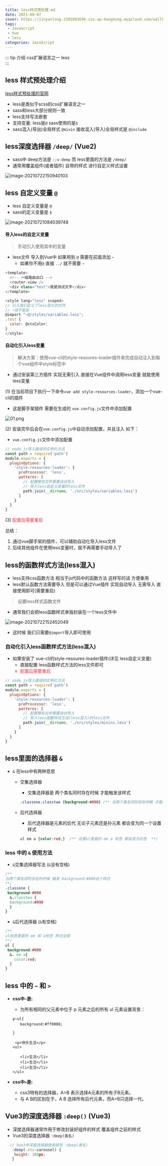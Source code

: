 ```yaml
---
title: less样式预处理.md
date: 2021-08-07
cover: https://jinyanlong-1305883696.cos.ap-hongkong.myqcloud.com/wallhaven-57kre8.jpg
tags:
 - JavaScript
 - Vue
 - less
categories: JavaScript
---
```


::: tip 介绍
css扩展语言之一 less<br>
:::

<!-- more -->

## less 样式预处理介绍

[less样式预处理的官网](https://less.bootcss.com/)

* less是类似于scss的css扩展语言之一
* sass和less大部分规则一致
* less支持写法嵌套
* 支持变量: less是`@` sass使用的是`$`
* sass混入(导出)全局样式 `@mixin`  接收混入(导入)全局样式是 `@include`



## less深度选择器 `/deep/` (Vue2)

* sass中 deep方法是 `::v-deep` 而 less里面的方法是 `/deep/`
* 通常用覆盖组件(或者插件) 自带的样式 进行自定义样式设置

![image-20210722150940103](https://i.loli.net/2021/07/22/yXEb8o9jCKWNxma.png)

## less 自定义变量 `@`

*  less 自定义变量是 `@`
*  sass的定义变量是 `$`

![image-20210721084039748](https://i.loli.net/2021/07/21/Gz1fBLJ2qMpeY6R.png)

#### 导入less的自定义变量

> 手动引入使用其中的变量

* less文件 导入到Vue中 如果用到 `@` 需要在前面添加 `~`
  * 如果你不用`@` 直接 `../` 就不需要 `~`

```js
<template>
  <!-- 一级路由出口 -->
  <router-view />
  <div class="test">我是测试文字</div>
</template>

<style lang="less" scoped>
// 引入我们定义了less变化的文件
// ~线不能丢
@import "~@/styles/variables.less";
.test {
  color: @xtxColor;
}
</style>
```

#### 自动化引入less变量

> 解决方案：使用vue-cli的style-resoures-loader插件来完成自动注入到每个vue组件中style标签中

* 通过安装第三方插件 实现无需引入 直接在Vue组件中调用less变量 就能使用less变量

(1) 在当前项目下执行一下命令`vue add style-resources-loader`，添加一个vue-cli的插件

* 这是脚手架插件 需要在生成的 `vue.config.js`文件中添加配置

![01.png](https://tva3.sinaimg.cn/large/005INI3Xly8gspqruow10j30z50gb41t.jpg)

(2) 安装完毕后会在`vue.config.js`中自动添加配置，并且注入 如下：

* `vue.config.js`文件中添加配置

```js
// node.js导入路径的实例化方法
const path = require('path')
module.exports = {
  pluginOptions: {
    'style-resources-loader': {
      preProcessor: 'less',
      patterns: [
        // 配置哪些文件需要自动导入
        // 导入less自定义变量的less文件
        path.join(__dirname, './src/styles/variables.less')
      ]
    }
  }
}

```

(3) <font color =#ff3040>配置后需要重启 </font>

总结：

1. 通过vue脚手架的插件，可以辅助自动化导入less文件
2. 后续其他组件在使用less变量时，就不再需要手动导入了

## less的函数样式方法(less混入)

* less支持css函数方法 相当于js代码中的函数方法 这样写的话 方便重用
* less默认函数方法需要导入 但是可以通过Vue插件 实现自动导入 无需导入 直接使用即可(需要重启)

> 设置less样式函数文件

* 通常我们会把less函数样式单独封装在一个less文件中

![image-20210722152452049](https://i.loli.net/2021/07/22/cyAj4YfBFe27LC1.png)

* 这时候 我们只需要`@import`导入即可使用 

### 自动化引入less函数样式方法(less混入)

* 如果安装了 vue-cli的style-resoures-loader插件(详见 less自定义变量) 
  * 直接配置 less函数样式方法的less文件即可
  * <font color =#ff3040>配置后需要重启 </font>

```js
// node.js导入路径的实例化方法
const path = require('path')
module.exports = {
  pluginOptions: {
    'style-resources-loader': {
      preProcessor: 'less',
      patterns: [
        // 配置哪些文件需要自动导入
        // 导入less函数样式方法(less混入)的less文件
        path.join(__dirname, './src/styles/mixins.less')
      ]
    }
  }
}

```

## less里面的选择器 `&`

* `&` 在less中有两种意思

  * 交集选择器 

    * 交集选择器是 两个类名同时存在时候 才能触发该样式

    ```css
    .classone.classtwo {background:#090} /** 当两个类名同时存在时候 才能触发该样式 **/
    ```

  * 后代选择器

    * 后代选择器是元素的后代 无论子元素还是孙元素 都会变为同一个设置样式

    ```css
    ul em a {color:red;}  /** 这里ul里面的 em a 标签 都会变为红色  **/
    ```

### less 中的 `&` 使用方法

* `&`交集选择器写法 (`&`没有空格)

```css
/**
当两个类名同时存在的时候 触发 background:#090这个样式 
**/
.classone {
 background:#000
  &.classtwo { 
  background:#090
  }
}
```

* `&`后代选择器 (`&`有空格)

```css
/**
ul标签里面的 em 和 a标签 样式全部
**/
ul {
 background:#000
  &. em a{ 
	color:red;
  }
}
```

## less 中的 `~`  和 `>`

* **css中`~`是:**

  * 为所有相同的父元素中位于 p 元素之后的所有 ul 元素设置背景：

  ```
  p~ul{
  　　background:#ff0000;
  
  }
  
   <p>快乐生活</p>
  <ul>
  
  　　<li>生活</li>
  　　<li>生活</li>
  　　<li>生活</li>
  </ul>
  ```

* **css中`>`是:**

  * css3特有的选择器，A>B 表示选择A元素的所有子B元素。
  * 与 A B的区别在于，A B 选择所有后代元素，而A>B只选择一代。
  



## Vue3的深度选择器 `:deep()` (Vue3)

* 深度选择器通常作用于修改封装好组件的样式 覆盖组件之前的样式
* Vue3的深度选择器 `:deep(类名)`

```js
  // Vue3中深度选择器使用规则 :deep(类名)
   :deep(.xtx-carousel) {
    height: 380px;
   }
```



